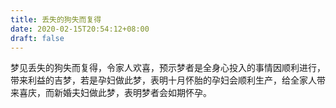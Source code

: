 ```yaml
---
title: 丢失的狗失而复得
date: 2020-02-15T20:54:12+08:00
draft: false
---
```


梦见丢失的狗失而复得，令家人欢喜，预示梦者是全身心投入的事情因顺利进行，带来利益的吉梦，若是孕妇做此梦，表明十月怀胎的孕妇会顺利生产，给全家人带来喜庆，而新婚夫妇做此梦，表明梦者会如期怀孕。

